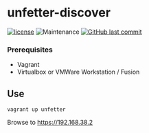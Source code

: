 # unfetter-discover
[![license](https://img.shields.io/github/license/olafhartong/unfetter-discover.svg?style=flat-square)](https://github.com/olafhartong/unfetter-discover/blob/master/license.md)
![Maintenance](https://img.shields.io/maintenance/yes/2018.svg?style=flat-square)
[![GitHub last commit](https://img.shields.io/github/last-commit/olafhartong/unfetter-discover.svg?style=flat-square)](https://github.com/olafhartong/unfetter-discover/commit/master)

### Prerequisites

* Vagrant
* Virtualbox or VMWare Workstation / Fusion

## Use

```vagrant up unfetter```

Browse to https://192.168.38.2

